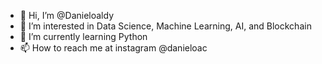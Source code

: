 - 👋 Hi, I’m @Danieloaldy
- 👀 I’m interested in Data Science, Machine Learning, AI, and Blockchain
- 🌱 I’m currently learning Python
- 📫 How to reach me at instagram @danieloac

<!---
Danieloaldy/Danieloaldy is a ✨ special ✨ repository because its `README.md` (this file) appears on your GitHub profile.
You can click the Preview link to take a look at your changes.
--->

